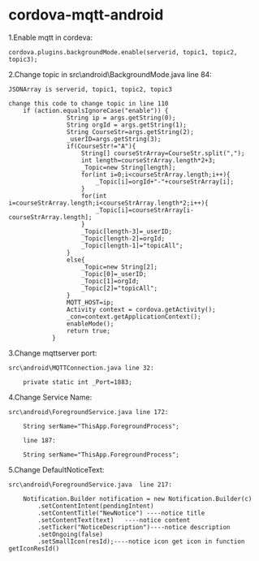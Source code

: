 # cordova-mqtt-android


1.Enable mqtt in cordeva:

	cordova.plugins.backgroundMode.enable(serverid, topic1, topic2, topic3);

2.Change topic in src\android\BackgroundMode.java line 84:

	JSONArray is serverid, topic1, topic2, topic3
	
	change this code to change topic in line 110
		if (action.equalsIgnoreCase("enable")) {
					String ip = args.getString(0);
					String orgId = args.getString(1);
					String CourseStr=args.getString(2);
					_userID=args.getString(3);
					if(CourseStr!="A"){
						String[] courseStrArray=CourseStr.split(",");
						int length=courseStrArray.length*2+3;
						_Topic=new String[length];
						for(int i=0;i<courseStrArray.length;i++){
							_Topic[i]=orgId+"-"+courseStrArray[i];			
						}
						for(int i=courseStrArray.length;i<courseStrArray.length*2;i++){
							_Topic[i]=courseStrArray[i-courseStrArray.length];			
						}
						_Topic[length-3]=_userID;
						_Topic[length-2]=orgId;
						_Topic[length-1]="topicAll";
					}
					else{
						_Topic=new String[2];
						_Topic[0]=_userID;
						_Topic[1]=orgId;
						_Topic[2]="topicAll";
					}
					MQTT_HOST=ip;
					Activity context = cordova.getActivity();
					_con=context.getApplicationContext();
					enableMode();
					return true;
				}



3.Change mqttserver port:

	src\android\MQTTConnection.java line 32:
	
		private static int _Port=1883;
	
4.Change Service Name:

	src\android\ForegroundService.java line 172:
	
		String serName="ThisApp.ForegroundProcess";
		
		line 187:
		
		String serName="ThisApp.ForegroundProcess";
		
5.Change DefaultNoticeText:

	src\android\ForegroundService.java  line 217:
	
		Notification.Builder notification = new Notification.Builder(c)
            .setContentIntent(pendingIntent)
            .setContentTitle("NewNotice") ----notice title
            .setContentText(text)	----notice content
            .setTicker("NoticeDescription")----notice description
            .setOngoing(false)
            .setSmallIcon(resId);----notice icon get icon in function getIconResId()